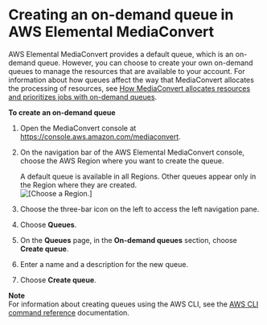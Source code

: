 # Creating an on\-demand queue in AWS Elemental MediaConvert<a name="creating-queues"></a>

AWS Elemental MediaConvert provides a default queue, which is an on\-demand queue\. However, you can choose to create your own on\-demand queues to manage the resources that are available to your account\. For information about how queues affect the way that MediaConvert allocates the processing of resources, see [How MediaConvert allocates resources and prioritizes jobs with on\-demand queues](about-on-demand-queues.md#about-resource-allocation-and-job-prioritization)\.

**To create an on\-demand queue**

1. Open the MediaConvert console at [https://console\.aws\.amazon\.com/mediaconvert](https://console.aws.amazon.com/mediaconvert)\. 

1. On the navigation bar of the AWS Elemental MediaConvert console, choose the AWS Region where you want to create the queue\.

   A default queue is available in all Regions\. Other queues appear only in the Region where they are created\.  
![\[Choose a Region.\]](http://docs.aws.amazon.com/mediaconvert/latest/ug/images/regions-list.png)

1. Choose the three\-bar icon on the left to access the left navigation pane\.

1. Choose **Queues**\.

1. On the **Queues** page, in the **On\-demand queues** section, choose **Create queue**\.

1. Enter a name and a description for the new queue\.

1. Choose **Create queue**\.

**Note**  
For information about creating queues using the AWS CLI, see the [AWS CLI command reference](https://awscli.amazonaws.com/v2/documentation/api/latest/reference/mediaconvert/create-queue.html) documentation\.